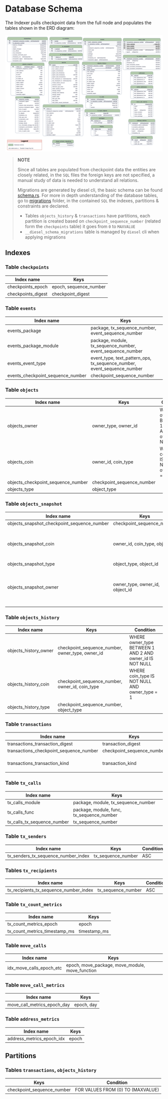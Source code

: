 # Database Schema

The Indexer pulls checkpoint data from the full node and populates the tables shown in the ERD diagram:

![Database Schema](./database_schema.svg)

> **NOTE**
>
> Since all tables are populated from checkpoint data the entities are closely related, in the `SQL` files the foreign keys are not specified, a manual study of data is needed to understand all relations.
>
> Migrations are generated by diesel cli, the basic schema can be found [schema.rs](src/schema.rs).
> For more in depth understanding of the database tables, go to [migrations](migrations) folder, in the contained `SQL` the indexes, partitions & constraints are declared.
>
> - Tables `objects_history` & `transactions` have partitions, each partition is created based on `checkpoint_sequence_number` (related form the `checkpoints` table) it goes from `0` to `MAXVALUE`
> - `__diesel_schema_migrations` table is managed by `diesel` cli when applying migrations

## Indexes

### Table `checkpoints`

| Index name         | Keys                   |
| ------------------ | ---------------------- |
| checkpoints_epoch  | epoch, sequence_number |
| checkpoints_digest | checkpoint_digest      |

### Table `events`

| Index name                        | Keys                                                                    |
| --------------------------------- | ----------------------------------------------------------------------- |
| events_package                    | package, tx_sequence_number, event_sequence_number                      |
| events_package_module             | package, module, tx_sequence_number, event_sequence_number              |
| events_event_type                 | event_type, text_pattern_ops, tx_sequence_number, event_sequence_number |
| events_checkpoint_sequence_number | checkpoint_sequence_number                                              |

### Table `objects`

| Index name                         | Keys                       | Condition                                                 |
| ---------------------------------- | -------------------------- | --------------------------------------------------------- |
| objects_owner                      | owner_type, owner_id       | WHERE owner_type BETWEEN 1 AND 2 AND owner_id IS NOT NULL |
| objects_coin                       | owner_id, coin_type        | WHERE coin_type IS NOT NULL AND owner_type = 1            |
| objects_checkpoint_sequence_number | checkpoint_sequence_number |                                                           |
| objects_type                       | object_type                |                                                           |

### Table `objects_snapshot`

| Index name                                  | Keys                            | Condition                                                 |
| ------------------------------------------- | ------------------------------- | --------------------------------------------------------- |
| objects_snapshot_checkpoint_sequence_number | checkpoint_sequence_number      |                                                           |
| objects_snapshot_coin                       | owner_id, coin_type, object_id  | WHERE coin_type IS NOT NULL AND owner_type = 1            |
| objects_snapshot_type                       | object_type, object_id          |                                                           |
| objects_snapshot_owner                      | owner_type, owner_id, object_id | WHERE owner_type BETWEEN 1 AND 2 AND owner_id IS NOT NULL |

### Table `objects_history`

| Index name            | Keys                                             | Condition                                                 |
| --------------------- | ------------------------------------------------ | --------------------------------------------------------- |
| objects_history_owner | checkpoint_sequence_number, owner_type, owner_id | WHERE owner_type BETWEEN 1 AND 2 AND owner_id IS NOT NULL |
| objects_history_coin  | checkpoint_sequence_number, owner_id, coin_type  | WHERE coin_type IS NOT NULL AND owner_type = 1            |
| objects_history_type  | checkpoint_sequence_number, object_type          |                                                           |

### Table `transactions`

| Index name                              | Keys                       | Condition                  |
| --------------------------------------- | -------------------------- | -------------------------- |
| transactions_transaction_digest         | transaction_digest         |                            |
| transactions_checkpoint_sequence_number | checkpoint_sequence_number |                            |
| transactions_transaction_kind           | transaction_kind           | WHERE transaction_kind = 1 |

### Table `tx_calls`

| Index name                  | Keys                                      |
| --------------------------- | ----------------------------------------- |
| tx_calls_module             | package, module, tx_sequence_number       |
| tx_calls_func               | package, module, func, tx_sequence_number |
| tx_calls_tx_sequence_number | tx_sequence_number                        |

### Table `tx_senders`

| Index name                          | Keys               | Condition |
| ----------------------------------- | ------------------ | --------- |
| tx_senders_tx_sequence_number_index | tx_sequence_number | ASC       |

### Tables `tx_recipients`

| Index name                             | Keys               | Condition |
| -------------------------------------- | ------------------ | --------- |
| tx_recipients_tx_sequence_number_index | tx_sequence_number | ASC       |

### Table `tx_count_metrics`

| Index name                    | Keys         |
| ----------------------------- | ------------ |
| tx_count_metrics_epoch        | epoch        |
| tx_count_metrics_timestamp_ms | timestamp_ms |

### Table `move_calls`

| Index name               | Keys                                            |
| ------------------------ | ----------------------------------------------- |
| idx_move_calls_epoch_etc | epoch, move_package, move_module, move_function |

### Table `move_call_metrics`

| Index name                  | Keys       |
| --------------------------- | ---------- |
| move_call_metrics_epoch_day | epoch, day |

### Table `address_metrics`

| Index name                | Keys  |
| ------------------------- | ----- |
| address_metrics_epoch_idx | epoch |

## Partitions

### Tables `transactions`, `objects_history`

| Keys                       | Condition                         |
| -------------------------- | --------------------------------- |
| checkpoint_sequence_number | FOR VALUES FROM (0) TO (MAXVALUE) |
